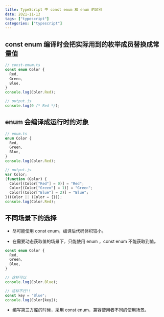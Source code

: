 ```yaml
---
title: TypeScript 中 const enum 和 enum 的区别
date: 2021-11-13
tags: ["typescript"]
categories: ["typescript"]
---
```

## const enum 编译时会把实际用到的枚举成员替换成常量值

```ts
// const-enum.ts
const enum Color {
  Red,
  Green,
  Blue,
}
console.log(Color.Red);

// output.js
console.log(0 /* Red */);
```
<!--more-->
## enum 会编译成运行时的对象

```ts
// enum.ts
enum Color {
  Red,
  Green,
  Blue,
}
console.log(Color.Red);

// output.js
var Color;
(function (Color) {
  Color[(Color["Red"] = 0)] = "Red";
  Color[(Color["Green"] = 1)] = "Green";
  Color[(Color["Blue"] = 2)] = "Blue";
})(Color || (Color = {}));
console.log(Color.Red);
```

## 不同场景下的选择

- 尽可能使用 const enum，编译后代码体积较小。

- 在需要动态获取值的场景下，只能使用 enum ，const enum 不能获取到值。

```ts
const enum Color {
  Red,
  Green,
  Blue,
}

// 这样可以
console.log(Color.Blue);

// 这样不行!!
const key = "Blue";
console.log(Color[key]);
```

- 编写第三方库的时候，采用 const enum，兼容使用者不同的使用场景。
